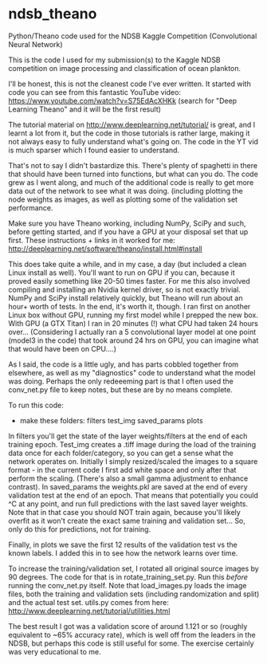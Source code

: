 # ndsb_theano
Python/Theano code used for the NDSB Kaggle Competition (Convolutional Neural Network)

This is the code I used for my submission(s) to the Kaggle NDSB competition on image processing and classification of 
ocean plankton.

I'll be honest, this is not the cleanest code I've ever written. It started with code you can see from this fantastic YouTube
video: https://www.youtube.com/watch?v=S75EdAcXHKk  (search for "Deep Learning Theano" and it will be the first result)

The tutorial material on http://www.deeplearning.net/tutorial/ is great, and I learnt a lot from it, but the code in those 
tutorials is rather large, making it not always easy to fully understand what's going on. The code in the YT vid is much sparser
which I found easier to understand.

That's not to say I didn't bastardize this. There's plenty of spaghetti in there that should have been turned into functions,
but what can you do. The code grew as I went along, and much of the additional code is really to get more data out of the 
network to see what it was doing. (including plotting the node weights as images, as well as plotting some of the validation 
set performance.

Make sure you have Theano working, including NumPy, SciPy and such, before getting started, and if you have a GPU at your disposal 
set that up first. These instructions + links in it worked for me: http://deeplearning.net/software/theano/install.html#install 

This does take quite a while, and in my case, a day (but included a clean Linux install as well). You'll want to run 
on GPU if you can, because it proved easily something like 20-50 times faster. For me this also involved compiling and installing 
an Nvidia kernel driver, so is not exactly trivial. NumPy and SciPy install relatively quickly, but Theano will run about an hour+
worth of tests. In the end, it's worth it, though. I ran first on another Linux box without GPU, running my first model while 
I prepped the new box. With GPU (a GTX Titan) I ran in 20 minutes (!) what CPU had taken 24 hours over... (Considering I actually
ran a 5 convolutional layer model at one point (model3 in the code) that took around 24 hrs on GPU, you can imagine what that 
would have been on CPU....)

As I said, the code is a little ugly, and has parts cobbled together from elsewhere, as well as my "diagnostics" code to 
understand what the model was doing. Perhaps the only redeeeming part is that I often used the conv_net.py file to keep notes,
but these are by no means complete.

To run this code:
- make these folders:
   filters
   test_img
   saved_params
   plots
   
In filters you'll get the state of the layer weights/filters at the end of each training epoch. Test_img creates a .tiff image
during the load of the training data once for each folder/category, so you can get a sense what the network operates on. 
Initially I simply resized/scaled the images to a square format - in the current code I first add white space and only after that
perform the scaling. (There's also a small gamma adjustment to enhance contrast). In saved_params the weights.pkl are saved at 
the end of every validation test at the end of an epoch. That means that potentially you could ^C at any point, and run full predictions
with the last saved layer weights. Note that in that case you should NOT train again, because you'll likely overfit as it 
won't create the exact same training and validation set... So, only do this for predictions, not for training.

Finally, in plots we save the first 12 results of the validation test vs the known labels. I added this in to see how the 
network learns over time.

To increase the training/validation set, I rotated all original source images by 90 degrees. The code for that is in rotate_training_set.py.
Run this _before_ running the conv_net.py itself. Note that load_images.py loads the image files, both the training and validation
sets (including randomization and split) and the actual test set. utils.py comes from here: http://www.deeplearning.net/tutorial/utilities.html

The best result I got was a validation score of around 1.121 or so (roughly equivalent to ~65% accuracy rate), which is well 
off from the leaders in the NDSB, but perhaps this code is still useful for some. The exercise certainly was very educational to me.

